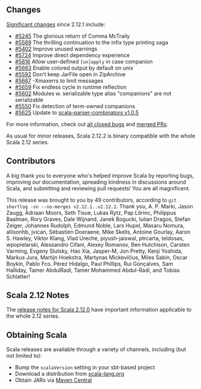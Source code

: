 ## Changes

[Significant changes](https://github.com/scala/scala/pulls?q=is%3Amerged%20milestone%3A2.12.2%20label%3Arelease-notes) since 2.12.1 include:

  - [#5245](https://github.com/scala/scala/pull/5245) The glorious return of Comma McTraily
  - [#5589](https://github.com/scala/scala/pull/5589) The thrilling continuation to the infix type printing saga
  - [#5402](https://github.com/scala/scala/pull/5402) Improve unused warnings
  - [#5724](https://github.com/scala/scala/pull/5724) Improve direct dependency experience
  - [#5816](https://github.com/scala/scala/pull/5816) Allow user-defined `[un]apply` in case companion
  - [#5663](https://github.com/scala/scala/pull/5663) Enable colored output by default on unix
  - [#5592](https://github.com/scala/scala/pull/5592) Don't keep JarFile open in ZipArchive
  - [#5667](https://github.com/scala/scala/pull/5667) -Xmaxerrs to limit messages
  - [#5659](https://github.com/scala/scala/pull/5659) Fix endless cycle in runtime reflection
  - [#5602](https://github.com/scala/scala/pull/5602) Modules w. serializable type alias "companions" are not serializable
  - [#5550](https://github.com/scala/scala/pull/5550) Fix detection of term-owned companions
  - [#5625](https://github.com/scala/scala/pull/5625) Update to [scala-parser-combinators v1.0.5](https://github.com/scala/scala-parser-combinators/releases/tag/v1.0.5)


For more information, check out [all closed bugs](https://github.com/scala/bug/issues?q=is%3Aclosed%20milestone%3A2.12.2) and [merged PRs](https://github.com/scala/scala/pulls?q=is%3Amerged%20milestone%3A2.12.2).

As usual for minor releases, Scala 2.12.2 is binary compatible with the whole Scala 2.12 series.

## Contributors

A big thank you to everyone who's helped improve Scala by reporting bugs, improving our documentation, spreading kindness in discussions around Scala, and submitting and reviewing pull requests! You are all magnificent.

This release was brought to you by 49 contributors, according to `git shortlog -sn --no-merges v2.12.1..v2.12.2`. Thank you, A. P. Marki, Jason Zaugg, Adriaan Moors, Seth Tisue, Lukas Rytz, Pap Lőrinc, Philippus Baalman, Rory Graves, Dale Wijnand, Janek Bogucki, Iulian Dragos, Stefan Zeiger, Johannes Rudolph, Edmund Noble, Lars Hupel, Masaru Nomura, allisonhb, jvican, Sébastien Doeraene, Mike Skells, Antoine Gourlay, Aaron S. Hawley, Viktor Klang, Vlad Ureche, piyush-jaiswal, ptrcarta, teldosas, wpopielarski, Alessandro Cifani, Alexey Romanov, Ben Hutchison, Carsten Varming, Evgeny Slutsky, Hao Xia, Jasper-M, Jon Pretty, Kenji Yoshida, Markus Jura, Martijn Hoekstra, Martynas Mickevičius, Miles Sabin, Oscar Boykin, Pablo Fco. Pérez Hidalgo, Paul Phillips, Rui Gonçalves, Sam Halliday, Tamer AbdulRadi, Tamer Mohammed Abdul-Radi, and Tobias Schlatter!

## Scala 2.12 Notes

The [release notes for Scala 2.12.0](https://github.com/scala/scala/releases/v2.12.0) have important information applicable to the whole 2.12 series.

## Obtaining Scala

Scala releases are available through a variety of channels, including (but not limited to):

* Bump the `scalaVersion` setting in your sbt-based project
* Download a distribution from [scala-lang.org](http://scala-lang.org/download/2.12.2.html)
* Obtain JARs via [Maven Central](http://search.maven.org/#search%7Cga%7C1%7Cg%3A%22org.scala-lang%22%20AND%20v%3A%222.12.2%22)
